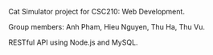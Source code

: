 Cat Simulator project for CSC210: Web Development.

Group members: Anh Pham, Hieu Nguyen, Thu Ha, Thu Vu.


RESTful API using Node.js and MySQL.
